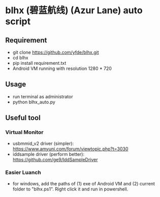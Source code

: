 # blhx (碧蓝航线) (Azur Lane) auto script
## Requirement
- git clone https://github.com/yfde/blhx.git
- cd blhx
- pip install requirement.txt
- Android VM running with resolution 1280 * 720
## Usage
- run terminal as administrator
- python blhx_auto.py
## Useful tool
### Virtual Monitor
- usbmmid_v2 driver (simpler): https://www.amyuni.com/forum/viewtopic.php?t=3030
- iddsample driver (perform better): https://github.com/ge9/IddSampleDriver
### Easier Luanch
- for windows, add the paths of (1) exe of Android VM and (2) current folder to "blhx.ps1". Right click it and run in powershell.
